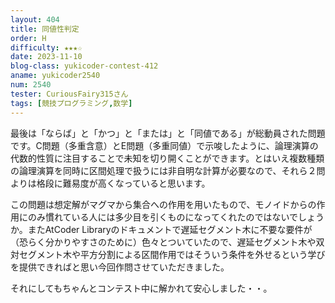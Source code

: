 ```yaml
---
layout: 404
title: 同値性判定
order: H
difficulty: ★★★☆
date: 2023-11-10
blog-class: yukicoder-contest-412
aname: yukicoder2540
num: 2540
tester: CuriousFairy315さん
tags: [競技プログラミング,数学]
---
```


<p>
最後は「ならば」と「かつ」と「または」と「同値である」が総動員された問題です。C問題（多重含意）とE問題（多重同値）で示唆したように、論理演算の代数的性質に注目することで未知を切り開くことができます。とはいえ複数種類の論理演算を同時に区間処理で扱うには非自明な計算が必要なので、それら２問よりは格段に難易度が高くなっていると思います。
</p>
<p>
この問題は想定解がマグマから集合への作用を用いたもので、モノイドからの作用にのみ慣れている人には多少目を引くものになってくれたのではないでしょうか。またAtCoder Libraryのドキュメントで遅延セグメント木に不要な要件が（恐らく分かりやすさのために）色々とついていたので、遅延セグメント木や双対セグメント木や平方分割による区間作用ではそういう条件を外せるという学びを提供できればと思い今回作問させていただきました。
</p>
<p>
それにしてもちゃんとコンテスト中に解かれて安心しました・・。
</p>
